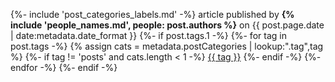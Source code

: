 <p class="post-meta">
  {%- include 'post_categories_labels.md' -%} article
  published by <strong>{% include 'people_names.md', people: post.authors %}</strong>
  on {{ post.page.date | date:metadata.date_format }} 
  {%- if post.tags.1 -%}
    {%- for tag in post.tags -%}
      {% assign cats = metadata.postCategories | lookup:".tag",tag %}
      {%- if tag != 'posts' and cats.length < 1 -%}
        <a href="/posts/tags/{{tag}}/" class="tag is-info is-light">{{ tag }}</a>
      {%- endif -%}
    {%- endfor -%}
  {%- endif -%}
</p>
